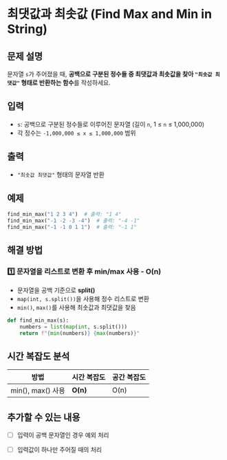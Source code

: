 # 최댓값과 최솟값 (Find Max and Min in String)

## 문제 설명
문자열 `s`가 주어졌을 때, **공백으로 구분된 정수들 중 최댓값과 최솟값을 찾아 `"최솟값 최댓값"` 형태로 반환하는 함수**를 작성하세요.

## 입력
- `s`: 공백으로 구분된 정수들로 이루어진 문자열 (길이 `n`, 1 ≤ `n` ≤ 1,000,000)  
- 각 정수는 `-1,000,000 ≤ x ≤ 1,000,000` 범위  

## 출력
- `"최솟값 최댓값"` 형태의 문자열 반환  

## 예제
```python
find_min_max("1 2 3 4")  # 출력: "1 4"
find_min_max("-1 -2 -3 -4")  # 출력: "-4 -1"
find_min_max("-1 -1 0 1 1")  # 출력: "-1 1"
```

## 해결 방법
### 1️⃣ 문자열을 리스트로 변환 후 min/max 사용 - O(n)
- 문자열을 공백 기준으로 **split()**  
- `map(int, s.split())`을 사용해 정수 리스트로 변환  
- `min()`, `max()`를 사용해 최솟값과 최댓값을 찾음  

```python
def find_min_max(s):
    numbers = list(map(int, s.split()))
    return f"{min(numbers)} {max(numbers)}"
```

## 시간 복잡도 분석
| 방법 | 시간 복잡도 | 공간 복잡도 |
|------|----------|----------|
| min(), max() 사용 | **O(n)** | O(n) |

## 추가할 수 있는 내용
- [ ] 입력이 공백 문자열인 경우 예외 처리
- [ ] 입력값이 하나만 주어질 때의 처리

